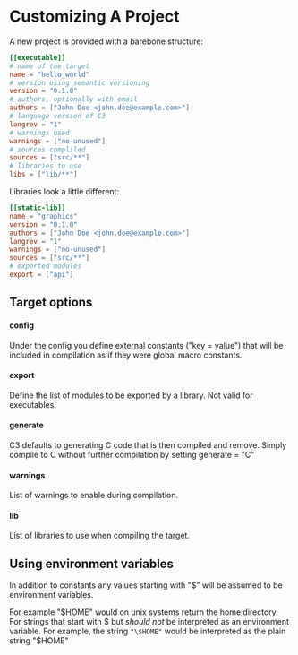 # Customizing A Project

A new project is provided with a barebone structure:


```toml
[[executable]]
# name of the target
name = "hello_world"
# version using semantic versioning
version = "0.1.0"
# authors, optionally with email
authors = ["John Doe <john.doe@example.com>"]
# language version of C3
langrev = "1"
# warnings used
warnings = ["no-unused"]
# sources compliled
sources = ["src/**"]
# libraries to use
libs = ["lib/**"]
```

Libraries look a little different:

```toml
[[static-lib]]
name = "graphics"
version = "0.1.0"
authors = ["John Doe <john.doe@example.com>"]
langrev = "1"
warnings = ["no-unused"]
sources = ["src/**"]
# exported modules
export = ["api"]
```


## Target options

#### config

Under the config you define external constants ("key = value") that will be included in compilation as if they were global macro constants.

#### export

Define the list of modules to be exported by a library. Not valid for executables.

#### generate

C3 defaults to generating C code that is then compiled and remove. Simply compile to C without further compilation by setting generate = "C"

#### warnings

List of warnings to enable during compilation.

#### lib

List of libraries to use when compiling the target.


## Using environment variables

In addition to constants any values starting with "$" will be assumed to be environment variables.

For example "$HOME" would on unix systems return the home directory. For strings that start with $ but *should not* be interpreted as an environment variable. For example, the string `"\$HOME"` would be interpreted as the plain string "$HOME"